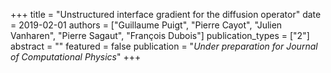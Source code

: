 +++
title = "Unstructured interface gradient for the diffusion operator"
date = 2019-02-01
authors = ["Guillaume Puigt", "Pierre Cayot", "Julien Vanharen", "Pierre Sagaut", "François Dubois"]
publication_types = ["2"]
abstract = ""
featured = false
publication = "*Under preparation for Journal of Computational Physics*"
+++

